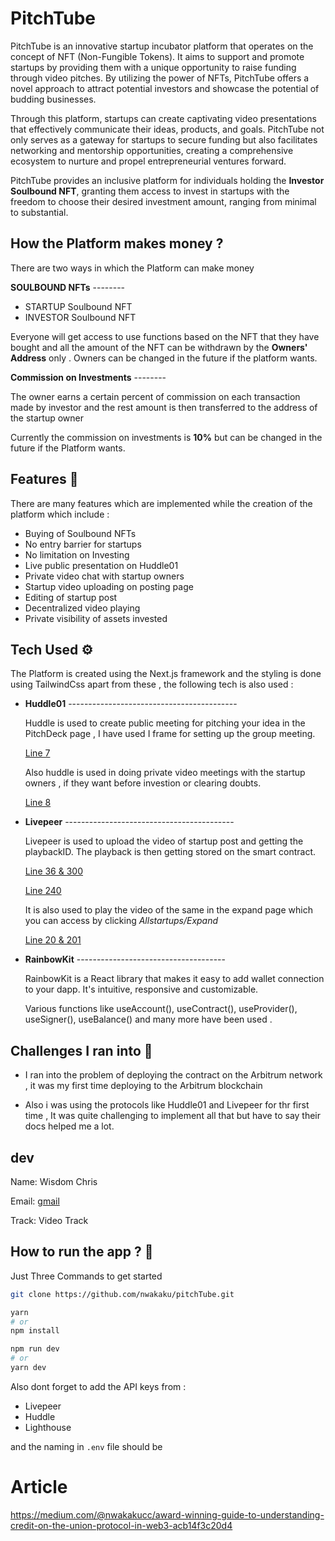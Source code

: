 # PitchTube


PitchTube is an innovative startup incubator platform that operates on the concept of NFT (Non-Fungible Tokens). It aims to support and promote startups by providing them with a unique opportunity to raise funding through video pitches. By utilizing the power of NFTs, PitchTube offers a novel approach to attract potential investors and showcase the potential of budding businesses.

Through this platform, startups can create captivating video presentations that effectively communicate their ideas, products, and goals. PitchTube not only serves as a gateway for startups to secure funding but also facilitates networking and mentorship opportunities, creating a comprehensive ecosystem to nurture and propel entrepreneurial ventures forward.

PitchTube provides an inclusive platform for individuals holding the **Investor Soulbound NFT**, granting them access to invest in startups with the freedom to choose their desired investment amount, ranging from minimal to substantial.


## How the Platform makes money ?

There are two ways in which the Platform can make money

**SOULBOUND NFTs** --------

- STARTUP Soulbound NFT
- INVESTOR Soulbound NFT

Everyone will get access to use functions based on the NFT that they have bought and all the amount of the NFT can be withdrawn by the **Owners' Address** only . Owners can be changed in the future if the platform wants.

**Commission on Investments** --------

The owner earns a certain percent of commission on each transaction made by investor and the rest amount is then transferred to the address of the startup owner

Currently the commission on investments is **10%** but can be changed in the future if the Platform wants.


## Features 🧑

There are many features which are implemented while the creation of the platform which include :

- Buying of Soulbound NFTs
- No entry barrier for startups
- No limitation on Investing
- Live public presentation on Huddle01
- Private video chat with startup owners
- Startup video uploading on posting page
- Editing of startup post
- Decentralized video playing
- Private visibility of assets invested


## Tech Used ⚙️

The Platform is created using the Next.js framework and the styling is done using TailwindCss apart from these , the following tech is also used :

- **Huddle01** ------------------------------------------

  Huddle is used to create public meeting for pitching your idea in the PitchDeck page , I have used I frame for setting up the group meeting.

  [Line 7](https:/github.com/nwakaku/pitchTube/blob/main/pages/PitchDeckPublic.tsx)

  Also huddle is used in doing private video meetings with the startup owners , if they want before investion or clearing doubts.

  [Line 8](https:/github.com/nwakaku/pitchTube/blob/main/pages/PitchDeck.tsx)

- **Livepeer** ------------------------------------------

  Livepeer is used to upload the video of startup post and getting the playbackID. The playback is then getting stored on the smart contract.

  [Line 36 & 300](https:/github.com/nwakaku/pitchTube/blob/main/pages/PostStartup.tsx)

  [Line 240](https:/github.com/nwakaku/pitchTube/blob/main/pages/EditPost.tsx)

  It is also used to play the video of the same in the expand page which you can access by clicking _Allstartups/Expand_

  [Line 20 & 201](https:/github.com/nwakaku/pitchTube/blob/main/pages/Expand.tsx)

- **RainbowKit** -------------------------------------

  RainbowKit is a React library that makes it easy to add wallet connection to your dapp. It's intuitive, responsive and customizable.
  
  Various functions like useAccount(), useContract(), useProvider(), useSigner(), useBalance() and many more have been used .



## Challenges I ran into 🏇️

- I ran into the problem of deploying the contract on the Arbitrum network , it was my first time deploying to the Arbitrum blockchain

- Also i was using the protocols like Huddle01 and Livepeer for thr first time , It was quite challenging to implement all that but have to say their docs helped me a lot.

## dev
Name:   Wisdom Chris

Email:   [gmail](nwakakucc@gmail.com)

Track:    Video Track

## How to run the app ? 💫️

Just Three Commands to get started

```bash
git clone https://github.com/nwakaku/pitchTube.git

yarn
# or
npm install

npm run dev
# or
yarn dev
```

Also dont forget to add the API keys from :

- Livepeer
- Huddle
- Lighthouse

and the naming in `.env` file should be


# Article

https://medium.com/@nwakakucc/award-winning-guide-to-understanding-credit-on-the-union-protocol-in-web3-acb14f3c20d4
